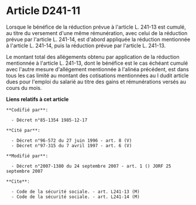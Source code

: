 # Article D241-11

Lorsque le bénéfice de la réduction prévue à l'article L. 241-13 est cumulé, au titre du versement d'une même rémunération,
avec celui de la réduction prévue par l'article L. 241-14, est d'abord appliquée la réduction mentionnée à l'article L.
241-14, puis la réduction prévue par l'article L. 241-13.

Le montant total des allégements obtenu par application de la réduction mentionnée à l'article L. 241-13, dont le bénéfice
est le cas échéant cumulé avec l'autre mesure d'allégement mentionnée à l'alinéa précédent, est dans tous les cas limité au
montant des cotisations mentionnées au I dudit article dues pour l'emploi du salarié au titre des gains et rémunérations
versés au cours du mois.

**Liens relatifs à cet article**

	**Codifié par**:

	  - Décret n°85-1354 1985-12-17

	**Cité par**:

	  - Décret n°96-572 du 27 juin 1996 - art. 8 (V)
	  - Décret n°97-315 du 7 avril 1997 - art. 6 (V)

	**Modifié par**:

	  - Décret n°2007-1380 du 24 septembre 2007 - art. 1 () JORF 25 septembre 2007

	**Cite**:

	  - Code de la sécurité sociale. - art. L241-13 (M)
	  - Code de la sécurité sociale. - art. L241-14 (M)
